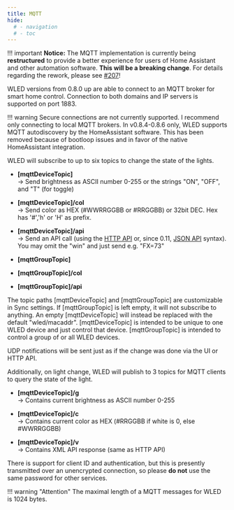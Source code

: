 ```yaml
---
title: MQTT
hide:
  # - navigation
  # - toc
---
```


!!! important
    **Notice:** The MQTT implementation is currently being **restructured** to provide a better experience for users of Home Assistant and other automation software. **This will be a breaking change**. For details regarding the rework, please see [#207](https://github.com/Aircoookie/WLED/issues/207)!

WLED versions from 0.8.0 up are able to connect to an MQTT broker for smart home control.
Connection to both domains and IP servers is supported on port 1883.

!!! warning
    Secure connections are not currently supported. I recommend only connecting to local MQTT brokers.
    In v0.8.4-0.8.6 only, WLED supports MQTT autodiscovery by the HomeAssistant software. This has been removed because of bootloop issues and in favor of the native HomeAssistant integration.

WLED will subscribe to up to six topics to change the state of the lights.

- **[mqttDeviceTopic]**  
  -> Send brightness as ASCII number 0-255 or the strings "ON", "OFF", and "T" (for toggle)
- **[mqttDeviceTopic]/col**  
  -> Send color as HEX (#WWRRGGBB or #RRGGBB) or 32bit DEC. Hex has '#','h' or 'H' as prefix.
- **[mqttDeviceTopic]/api**  
  -> Send an API call (using the [HTTP API](/interfaces/http-api) or, since 0.11, [JSON API](https://kno.wled.ge/interfaces/json-api) syntax). You may omit the "win" and just send e.g. "FX=73"

- **[mqttGroupTopic]**
- **[mqttGroupTopic]/col**
- **[mqttGroupTopic]/api**

The topic paths [mqttDeviceTopic] and [mqttGroupTopic] are customizable in Sync settings.
If [mqttGroupTopic] is left empty, it will not subscribe to anything. An empty [mqttDeviceTopic] will instead be replaced with the default "wled/macaddr".
[mqttDeviceTopic] is intended to be unique to one WLED device and just control that device.
[mqttGroupTopic] is intended to control a group of or all WLED devices.

UDP notifications will be sent just as if the change was done via the UI or HTTP API.

Additionally, on light change, WLED will publish to 3 topics for MQTT clients to query the state of the light.

- **[mqttDeviceTopic]/g**  
  -> Contains current brightness as ASCII number 0-255

- **[mqttDeviceTopic]/c**  
  -> Contains current color as HEX (#RRGGBB if white is 0, else #WWRRGGBB)

- **[mqttDeviceTopic]/v**  
  -> Contains XML API response (same as HTTP API)

There is support for client ID and authentication, but this is presently transmitted over an unencrypted connection, so please **do not** use the same password for other services.

!!! warning "Attention"
    The maximal length of a MQTT messages for WLED is 1024 bytes.
